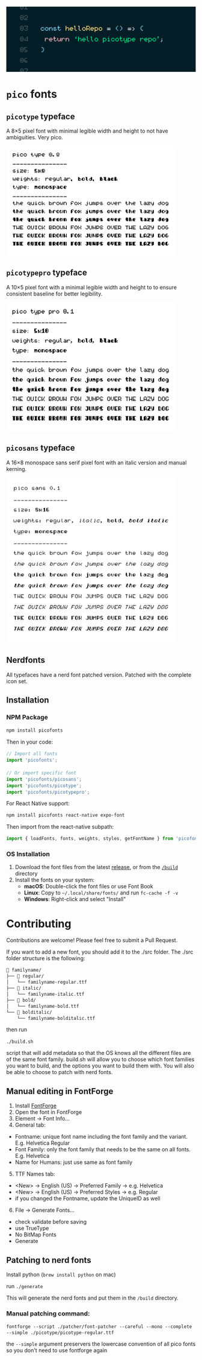 ![Cover](./assets/cover.png)

# `pico` fonts

## `picotype` typeface   
  A 8×5 pixel font with minimal legible width and height to not have ambiguities. Very pico.

<img src="./assets/picotype.png" width=450 />  

## `picotypepro` typeface   
  A 10×5 pixel font with a minimal legible width and height to to ensure consistent baseline for better legibility.

<img src="./assets/picotypepro.png" width=450 />  

## `picosans` typeface
  A 16×8 monospace sans serif pixel font with an italic version and manual kerning.

  <img src="./assets/picosans.png" width=450 />  

## Nerdfonts

All typefaces have a nerd font patched version. Patched with the complete icon set.

## Installation

### NPM Package
```bash
npm install picofonts
```

Then in your code:
```javascript
// Import all fonts
import 'picofonts';

// Or import specific font
import 'picofonts/picosans';
import 'picofonts/picotype';
import 'picofonts/picotypepro';
```

For React Native support:
```bash
npm install picofonts react-native expo-font
```

Then import from the react-native subpath:
```javascript
import { loadFonts, fonts, weights, styles, getFontName } from 'picofonts/react-native';
```

### OS Installation
1. Download the font files from the latest [release](https://github.com/picocherry/picotype/releases), or from the [`/build`](https://github.com/picocherry/picotype/tree/main/build) directory
2. Install the fonts on your system:
   - **macOS**: Double-click the font files or use Font Book
   - **Linux**: Copy to `~/.local/share/fonts/` and run `fc-cache -f -v`
   - **Windows**: Right-click and select "Install"

# Contributing

Contributions are welcome! Please feel free to submit a Pull Request.

If you want to add a new font, you should add it to the ./src folder.
The ./src folder structure is the following:
```
📁 familyname/
├── 📁 regular/
│   └── familyname-regular.ttf
├── 📁 italic/
│   └── familyname-italic.ttf
├── 📁 bold/
│   └── familyname-bold.ttf
└── 📁 bolditalic/
    └── familyname-bolditalic.ttf
```

then run 

```./build.sh```

script that will add metadata so that the OS knows all the different files are of the same font family.
build.sh will allow you to choose which font families you want to build, and the options you want to build them with. You will also be able to choose to patch with nerd fonts.

## Manual editing in FontForge

1. Install [FontForge](https://fontforge.org/en-US/downloads/mac/)
2. Open the font in FontForge
3. Element → Font Info...
4. General tab:
  - Fontname: unique font name including the font family and the variant. E.g. Helvetica Regular
  - Font Family: only the font family that needs to be the same on all fonts. E.g. Helvetica
  - Name for Humans: just use same as font family
5. TTF Names tab: 
  - \<New\> → English (US) → Preferred Family → e.g. Helvetica
  - \<New\> → English (US) → Preferred Styles → e.g. Regular
  - if you changed the Fontname, update the UniqueID as well
6. File → Generate Fonts...
  - check validate before saving
  - use TrueType
  - No BitMap Fonts
  - Generate


## Patching to nerd fonts

Install python (`brew install python` on mac)

run `./generate`

This will generate the nerd fonts and put them in the `/build` directory.

### Manual patching command:

```
fontforge --script ./patcher/font-patcher --careful --mono --complete --simple ./picotype/picotype-regular.ttf
```

the `--simple` argument preservers the lowercase convention of all pico fonts so you don't need to use fontforge again